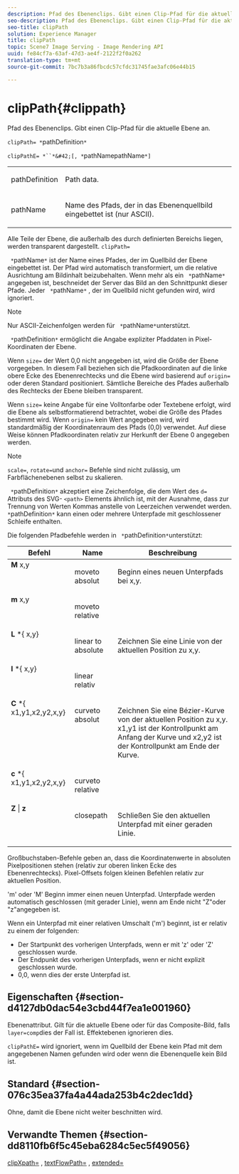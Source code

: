 ```yaml
---
description: Pfad des Ebenenclips. Gibt einen Clip-Pfad für die aktuelle Ebene an.
seo-description: Pfad des Ebenenclips. Gibt einen Clip-Pfad für die aktuelle Ebene an.
seo-title: clipPath
solution: Experience Manager
title: clipPath
topic: Scene7 Image Serving - Image Rendering API
uuid: fe84cf7a-63af-47d3-ae4f-2122f2f0a262
translation-type: tm+mt
source-git-commit: 7bc7b3a86fbcdc57cfdc31745fae3afc06e44b15

---
```



# clipPath{#clippath}

Pfad des Ebenenclips. Gibt einen Clip-Pfad für die aktuelle Ebene an.

`clipPath= *`pathDefinition`*`

`clipPathE= *``*&#42;[, *`pathNamepathName`*]`

<table id="simpletable_275E2A5FAB804C6388BD110D2ACA3C82"> 
 <tr class="strow"> 
  <td class="stentry"> <p><span class="codeph"> <span class="varname"> pathDefinition</span></span> </p> </td> 
  <td class="stentry"> <p>Path data. </p></td> 
 </tr> 
 <tr class="strow"> 
  <td class="stentry"> <p><span class="codeph"> <span class="varname"> pathName</span></span> </p> </td> 
  <td class="stentry"> <p>Name des Pfads, der in das Ebenenquellbild eingebettet ist (nur ASCII). </p></td> 
 </tr> 
</table>

Alle Teile der Ebene, die außerhalb des durch definierten Bereichs liegen, werden transparent dargestellt. `clipPath=`

` *`pathName`*` ist der Name eines Pfades, der im Quellbild der Ebene eingebettet ist. Der Pfad wird automatisch transformiert, um die relative Ausrichtung am Bildinhalt beizubehalten. Wenn mehr als ein ` *`pathName`*` angegeben ist, beschneidet der Server das Bild an den Schnittpunkt dieser Pfade. Jeder ` *`pathName`*` , der im Quellbild nicht gefunden wird, wird ignoriert.

>[!NOTE]
>
>Nur ASCII-Zeichenfolgen werden für ` *`pathName`*`unterstützt.

` *`pathDefinition`*` ermöglicht die Angabe expliziter Pfaddaten in Pixel-Koordinaten der Ebene.

Wenn `size=` der Wert 0,0 nicht angegeben ist, wird die Größe der Ebene vorgegeben. In diesem Fall beziehen sich die Pfadkoordinaten auf die linke obere Ecke des Ebenenrechtecks und die Ebene wird basierend auf `origin=` oder deren Standard positioniert. Sämtliche Bereiche des Pfades außerhalb des Rechtecks der Ebene bleiben transparent.

Wenn `size=` keine Angabe für eine Volltonfarbe oder Textebene erfolgt, wird die Ebene als selbstformatierend betrachtet, wobei die Größe des Pfades bestimmt wird. Wenn `origin=` kein Wert angegeben wird, wird standardmäßig der Koordinatenraum des Pfads (0,0) verwendet. Auf diese Weise können Pfadkoordinaten relativ zur Herkunft der Ebene 0 angegeben werden.

>[!NOTE]
>
>`scale=`, `rotate=`und `anchor=` Befehle sind nicht zulässig, um Farbflächenebenen selbst zu skalieren.

` *`pathDefinition`*` akzeptiert eine Zeichenfolge, die dem Wert des `d=` Attributs des SVG- `<path>` Elements ähnlich ist, mit der Ausnahme, dass zur Trennung von Werten Kommas anstelle von Leerzeichen verwendet werden. ` *`pathDefinition`*` kann einen oder mehrere Unterpfade mit geschlossener Schleife enthalten.

Die folgenden Pfadbefehle werden in ` *`pathDefinition`*`unterstützt:

<table id="table_A74DD7A48B1C417D9D4BA46BECEAB981"> 
 <thead> 
  <tr> 
   <th class="entry"> <b> Befehl</b> </th> 
   <th class="entry"> <b> Name</b> </th> 
   <th class="entry"> <b> Beschreibung</b> </th> 
  </tr> 
 </thead>
 <tbody> 
  <tr valign="top"> 
   <td> <b> M</b> <span class="varname"> x,y</span> </td> 
   <td> <p> moveto absolut </p> </td> 
   <td> <p> Beginn eines neuen Unterpfads bei x,y. </p> </td> 
  </tr> 
  <tr valign="top"> 
   <td> <b> m</b><span class="varname"> x,y</span> </td> 
   <td> <p> moveto relative </p> </td> 
  </tr> 
  <tr valign="top"> 
   <td> <b> L</b> *{<span class="varname"> x,y</span>} </td> 
   <td> <p> linear to absolute </p> </td> 
   <td> <p> Zeichnen Sie eine Linie von der aktuellen Position zu x,y. </p> </td> 
  </tr> 
  <tr valign="top"> 
   <td> <b> l</b> *{<span class="varname"> x,y</span>} </td> 
   <td> <p> linear relativ </p> </td> 
  </tr> 
  <tr valign="top"> 
   <td> <b> C</b> *{<span class="varname"> x1,y1,x2,y2,x,y</span>} </td> 
   <td> <p> curveto absolut </p> </td> 
   <td> <p> Zeichnen Sie eine Bézier-Kurve von der aktuellen Position zu x,y. x1,y1 ist der Kontrollpunkt am Anfang der Kurve und x2,y2 ist der Kontrollpunkt am Ende der Kurve. </p> </td> 
  </tr> 
  <tr valign="top"> 
   <td> <b> c</b> *{<span class="varname"> x1,y1,x2,y2,x,y</span>} </td> 
   <td> <p> curveto relative </p> </td> 
  </tr> 
  <tr valign="top"> 
   <td> <b> Z</b> | <b>z</b> </td> 
   <td> <p> closepath </p> </td> 
   <td> <p> Schließen Sie den aktuellen Unterpfad mit einer geraden Linie. </p> </td> 
  </tr> 
 </tbody> 
</table>

Großbuchstaben-Befehle geben an, dass die Koordinatenwerte in absoluten Pixelpositionen stehen (relativ zur oberen linken Ecke des Ebenenrechtecks). Pixel-Offsets folgen kleinen Befehlen relativ zur aktuellen Position.

&#39;m&#39; oder &#39;M&#39; Beginn immer einen neuen Unterpfad. Unterpfade werden automatisch geschlossen (mit gerader Linie), wenn am Ende nicht &quot;Z&quot;oder &quot;z&quot;angegeben ist.

Wenn ein Unterpfad mit einer relativen Umschalt (&#39;m&#39;) beginnt, ist er relativ zu einem der folgenden:

* Der Startpunkt des vorherigen Unterpfads, wenn er mit &#39;z&#39; oder &#39;Z&#39; geschlossen wurde.
* Der Endpunkt des vorherigen Unterpfads, wenn er nicht explizit geschlossen wurde.
* 0,0, wenn dies der erste Unterpfad ist.

## Eigenschaften {#section-d4127db0dac54e3cbd44f7ea1e001960}

Ebenenattribut. Gilt für die aktuelle Ebene oder für das Composite-Bild, falls `layer=comp`dies der Fall ist. Effektebenen ignorieren dies.

`clipPathE=` wird ignoriert, wenn im Quellbild der Ebene kein Pfad mit dem angegebenen Namen gefunden wird oder wenn die Ebenenquelle kein Bild ist.

## Standard {#section-076c35ea37fa4a44ada253b4c2dec1dd}

Ohne, damit die Ebene nicht weiter beschnitten wird.

## Verwandte Themen {#section-dd8110fb6f5c45eba6284c5ec5f49056}

[clipXpath=](../../../../../is-api/http-ref/image-serving-api-ref/c-http-protocol-reference/c-command-reference/r-clipxpath.md#reference-17e5e4da3e044943af8f963f58a45f53) , [textFlowPath=](../../../../../is-api/http-ref/image-serving-api-ref/c-http-protocol-reference/c-command-reference/r-textflowpath.md#reference-0b8d9493d71342f0b6a64a6d221584ef) , [extended=](../../../../../is-api/http-ref/image-serving-api-ref/c-http-protocol-reference/c-command-reference/r-extend.md#reference-7e9156beb285459d830e2d56782a74ac)
